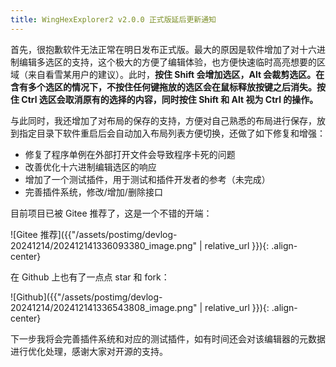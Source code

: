 ```yaml
---
title: WingHexExplorer2 v2.0.0 正式版延后更新通知 
---
```


首先，很抱歉软件无法正常在明日发布正式版。最大的原因是软件增加了对十六进制编辑多选区的支持，这个极大的方便了编辑体验，也方便快速临时高亮想要的区域（来自看雪某用户的建议）。此时，**按住 Shift 会增加选区，Alt 会裁剪选区。在含有多个选区的情况下，不按住任何键拖放的选区会在鼠标释放按键之后消失。按住 Ctrl 选区会取消原有的选择的内容，同时按住 Shift 和 Alt 视为 Ctrl 的操作。**

与此同时，我还增加了对布局的保存的支持，方便对自己熟悉的布局进行保存，放到指定目录下软件重启后会自动加入布局列表方便切换，还做了如下修复和增强：

* 修复了程序单例在外部打开文件会导致程序卡死的问题
* 改善优化十六进制编辑选区的响应
* 增加了一个测试插件，用于测试和插件开发者的参考（未完成）
* 完善插件系统，修改/增加/删除接口

目前项目已被 Gitee 推荐了，这是一个不错的开端：

![Gitee 推荐]({{"/assets/postimg/devlog-20241214/202412141336093380_image.png" | relative_url }}){: .align-center}

在 Github 上也有了一点点 star 和 fork：

![Github]({{"/assets/postimg/devlog-20241214/202412141336543808_image.png" | relative_url }}){: .align-center}

下一步我将会完善插件系统和对应的测试插件，如有时间还会对该编辑器的元数据进行优化处理，感谢大家对开源的支持。
